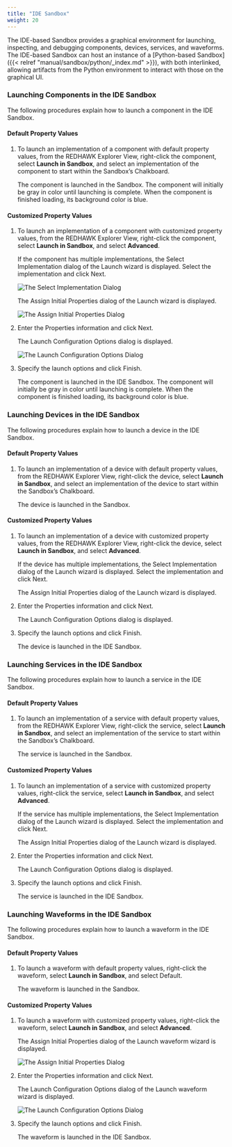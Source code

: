 ```yaml
---
title: "IDE Sandbox"
weight: 20
---
```


The IDE-based Sandbox provides a graphical environment for launching, inspecting, and debugging components, devices, services, and waveforms. The IDE-based Sandbox can host an instance of a [Python-based Sandbox]({{< relref "manual/sandbox/python/_index.md" >}}), with both interlinked, allowing artifacts from the Python environment to interact with those on the graphical UI.

### Launching Components in the IDE Sandbox

The following procedures explain how to launch a component in the IDE Sandbox.

#### Default Property Values

1.  To launch an implementation of a component with default property values, from the REDHAWK Explorer View, right-click the component, select **Launch in Sandbox**, and select an implementation of the component to start within the Sandbox’s Chalkboard.

    The component is launched in the Sandbox. The component will initially be gray in color until launching is complete. When the component is finished loading, its background color is blue.

#### Customized Property Values

1.  To launch an implementation of a component with customized property values, from the REDHAWK Explorer View, right-click the component, select **Launch in Sandbox**, and select **Advanced**.

    If the component has multiple implementations, the Select Implementation dialog of the Launch wizard is displayed. Select the implementation and click Next.

    ![The Select Implementation Dialog](../../images/SelectImplementationlaunch.png)

    The Assign Initial Properties dialog of the Launch wizard is displayed.

    ![The Assign Initial Properties Dialog](../../images/AssignInitialProperties.png)

2.  Enter the Properties information and click Next.

    The Launch Configuration Options dialog is displayed.

    ![The Launch Configuration Options Dialog](../../images/LaunchConfigurationOptions.png)

3.  Specify the launch options and click Finish.

    The component is launched in the IDE Sandbox. The component will initially be gray in color until launching is complete. When the component is finished loading, its background color is blue.

### Launching Devices in the IDE Sandbox

The following procedures explain how to launch a device in the IDE Sandbox.

#### Default Property Values

1.  To launch an implementation of a device with default property values, from the REDHAWK Explorer View, right-click the device, select **Launch in Sandbox**, and select an implementation of the device to start within the Sandbox’s Chalkboard.

    The device is launched in the Sandbox.

#### Customized Property Values

1.  To launch an implementation of a device with customized property values, from the REDHAWK Explorer View, right-click the device, select **Launch in Sandbox**, and select **Advanced**.

    If the device has multiple implementations, the Select Implementation dialog of the Launch wizard is displayed. Select the implementation and click Next.

    The Assign Initial Properties dialog of the Launch wizard is displayed.

2.  Enter the Properties information and click Next.

    The Launch Configuration Options dialog is displayed.

3.  Specify the launch options and click Finish.

    The device is launched in the IDE Sandbox.

### Launching Services in the IDE Sandbox

The following procedures explain how to launch a service in the IDE Sandbox.

#### Default Property Values

1.  To launch an implementation of a service with default property values, from the REDHAWK Explorer View, right-click the service, select **Launch in Sandbox**, and select an implementation of the service to start within the Sandbox’s Chalkboard.

    The service is launched in the Sandbox.

#### Customized Property Values

1.  To launch an implementation of a service with customized property values, right-click the service, select **Launch in Sandbox**, and select **Advanced**.

    If the service has multiple implementations, the Select Implementation dialog of the Launch wizard is displayed. Select the implementation and click Next.

    The Assign Initial Properties dialog of the Launch wizard is displayed.

2.  Enter the Properties information and click Next.

    The Launch Configuration Options dialog is displayed.

3.  Specify the launch options and click Finish.

    The service is launched in the IDE Sandbox.

### Launching Waveforms in the IDE Sandbox

The following procedures explain how to launch a waveform in the IDE Sandbox.

#### Default Property Values

1.  To launch a waveform with default property values, right-click the waveform, select **Launch in Sandbox**, and select Default.

    The waveform is launched in the Sandbox.

#### Customized Property Values

1.  To launch a waveform with customized property values, right-click the waveform, select **Launch in Sandbox**, and select **Advanced**.

    The Assign Initial Properties dialog of the Launch waveform wizard is displayed.

    ![The Assign Initial Properties Dialog](../../images/WaveformInitProp.png)

2.  Enter the Properties information and click Next.

    The Launch Configuration Options dialog of the Launch waveform wizard is displayed.

    ![The Launch Configuration Options Dialog](../../images/WaveformLaunchConfigOptions.png)

3.  Specify the launch options and click Finish.

    The waveform is launched in the IDE Sandbox.
